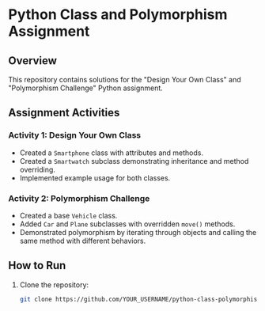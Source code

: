 # Python Class and Polymorphism Assignment

## Overview
This repository contains solutions for the "Design Your Own Class" and "Polymorphism Challenge" Python assignment.

## Assignment Activities

### Activity 1: Design Your Own Class
- Created a `Smartphone` class with attributes and methods.
- Created a `Smartwatch` subclass demonstrating inheritance and method overriding.
- Implemented example usage for both classes.

### Activity 2: Polymorphism Challenge
- Created a base `Vehicle` class.
- Added `Car` and `Plane` subclasses with overridden `move()` methods.
- Demonstrated polymorphism by iterating through objects and calling the same method with different behaviors.

## How to Run
1. Clone the repository:
   ```bash
   git clone https://github.com/YOUR_USERNAME/python-class-polymorphism-assignment.git
